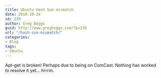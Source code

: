 ```yaml
---
title: Ubuntu Hash Sum mismatch
date: 2010-10-24
id: 239
author: Greg Boggs
guid: http://www.gregboggs.com/?p=239
url: "/hash-sum-mismatch/"
categories:
- Blog
tags:
- Ubuntu
---
```


Apt-get is broken! Perhaps due to being on ComCast. Nothing has worked to resolve it yet&#8230; hrrrm.
